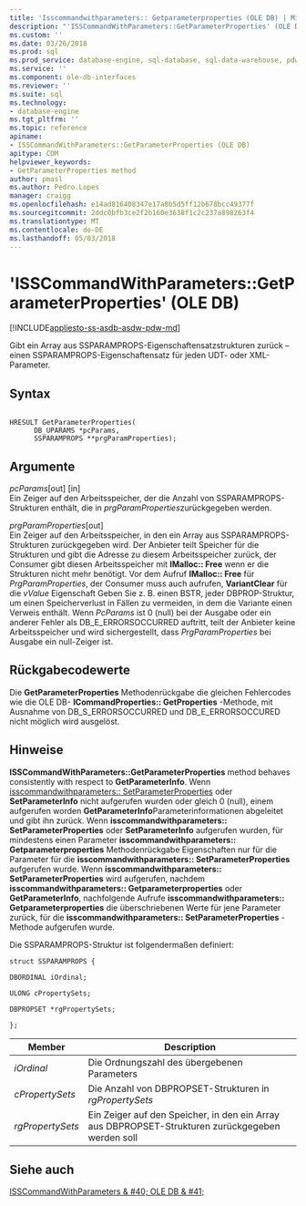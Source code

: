 ```yaml
---
title: 'Isscommandwithparameters:: Getparameterproperties (OLE DB) | Microsoft Docs'
description: "'ISSCommandWithParameters::GetParameterProperties' (OLE DB)"
ms.custom: ''
ms.date: 03/26/2018
ms.prod: sql
ms.prod_service: database-engine, sql-database, sql-data-warehouse, pdw
ms.service: ''
ms.component: ole-db-interfaces
ms.reviewer: ''
ms.suite: sql
ms.technology:
- database-engine
ms.tgt_pltfrm: ''
ms.topic: reference
apiname:
- ISSCommandWithParameters::GetParameterProperties (OLE DB)
apitype: COM
helpviewer_keywords:
- GetParameterProperties method
author: pmasl
ms.author: Pedro.Lopes
manager: craigg
ms.openlocfilehash: e14ad816408347e17a8b5d5ff12b678bcc49377f
ms.sourcegitcommit: 2ddc0bfb3ce2f2b160e3638f1c2c237a898263f4
ms.translationtype: MT
ms.contentlocale: de-DE
ms.lasthandoff: 05/03/2018
---
```

# <a name="isscommandwithparametersgetparameterproperties-ole-db"></a>'ISSCommandWithParameters::GetParameterProperties' (OLE DB)
[!INCLUDE[appliesto-ss-asdb-asdw-pdw-md](../../../includes/appliesto-ss-asdb-asdw-pdw-md.md)]

  Gibt ein Array aus SSPARAMPROPS-Eigenschaftensatzstrukturen zurück – einen SSPARAMPROPS-Eigenschaftensatz für jeden UDT- oder XML-Parameter.  
  
## <a name="syntax"></a>Syntax  
  
```  
  
HRESULT GetParameterProperties(  
      DB_UPARAMS *pcParams,  
      SSPARAMPROPS **prgParamProperties);  
```  
  
## <a name="arguments"></a>Argumente  
 *pcParams*[out] [in]  
 Ein Zeiger auf den Arbeitsspeicher, der die Anzahl von SSPARAMPROPS-Strukturen enthält, die in *prgParamProperties*zurückgegeben werden.  
  
 *prgParamProperties*[out]  
 Ein Zeiger auf den Arbeitsspeicher, in den ein Array aus SSPARAMPROPS-Strukturen zurückgegeben wird. Der Anbieter teilt Speicher für die Strukturen und gibt die Adresse zu diesem Arbeitsspeicher zurück, der Consumer gibt diesen Arbeitsspeicher mit **IMalloc:: Free** wenn er die Strukturen nicht mehr benötigt. Vor dem Aufruf **IMalloc:: Free** für *PrgParamProperties*, der Consumer muss auch aufrufen, **VariantClear** für die *vValue* Eigenschaft Geben Sie z. B. einen BSTR, jeder DBPROP-Struktur, um einen Speicherverlust in Fällen zu vermeiden, in dem die Variante einen Verweis enthält. Wenn *PcParams* ist 0 (null) bei der Ausgabe oder ein anderer Fehler als DB_E_ERRORSOCCURRED auftritt, teilt der Anbieter keine Arbeitsspeicher und wird sichergestellt, dass *PrgParamProperties* bei Ausgabe ein null-Zeiger ist.  
  
## <a name="return-code-values"></a>Rückgabecodewerte  
 Die **GetParameterProperties** Methodenrückgabe die gleichen Fehlercodes wie die OLE DB- **ICommandProperties:: GetProperties** -Methode, mit Ausnahme von DB_S_ERRORSOCCURRED und DB_E_ERRORSOCCURED nicht möglich wird ausgelöst.  
  
## <a name="remarks"></a>Hinweise  
 **ISSCommandWithParameters::GetParameterProperties** method behaves consistently with respect to **GetParameterInfo**. Wenn [isscommandwithparameters:: SetParameterProperties](../../oledb/ole-db-interfaces/isscommandwithparameters-setparameterproperties-ole-db.md) oder **SetParameterInfo** nicht aufgerufen wurden oder gleich 0 (null), einem aufgerufen worden **GetParameterInfo**Parameterinformationen abgeleitet und gibt ihn zurück. Wenn **isscommandwithparameters:: SetParameterProperties** oder **SetParameterInfo** aufgerufen wurden, für mindestens einen Parameter **isscommandwithparameters:: Getparameterproperties**  Methodenrückgabe Eigenschaften nur für die Parameter für die **isscommandwithparameters:: SetParameterProperties** aufgerufen wurde. Wenn **isscommandwithparameters:: SetParameterProperties** wird aufgerufen, nachdem **isscommandwithparameters:: Getparameterproperties** oder **GetParameterInfo**, nachfolgende Aufrufe **isscommandwithparameters:: Getparameterproperties** die überschriebenen Werte für jene Parameter zurück, für die **isscommandwithparameters:: SetParameterProperties** -Methode aufgerufen wurde.  
  
 Die SSPARAMPROPS-Struktur ist folgendermaßen definiert:  
  
 `struct SSPARAMPROPS {`  
  
 `DBORDINAL iOrdinal;`  
  
 `ULONG cPropertySets;`  
  
 `DBPROPSET *rgPropertySets;`  
  
 `};`  
  
|Member|Description|  
|------------|-----------------|  
|*iOrdinal*|Die Ordnungszahl des übergebenen Parameters|  
|*cPropertySets*|Die Anzahl von DBPROPSET-Strukturen in *rgPropertySets*|  
|*rgPropertySets*|Ein Zeiger auf den Speicher, in den ein Array aus DBPROPSET-Strukturen zurückgegeben werden soll|  
  
## <a name="see-also"></a>Siehe auch  
 [ISSCommandWithParameters & #40; OLE DB & #41;](../../oledb/ole-db-interfaces/isscommandwithparameters-ole-db.md)  
  
  
